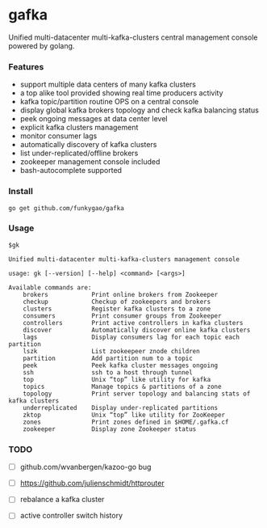 # gafka
Unified multi-datacenter multi-kafka-clusters central management console powered by golang.

### Features

- support multiple data centers of many kafka clusters
- a top alike tool provided showing real time producers activity
- kafka topic/partition routine OPS on a central console
- display global kafka brokers topology and check kafka balancing status
- peek ongoing messages at data center level
- explicit kafka clusters management
- monitor consumer lags
- automatically discovery of kafka clusters
- list under-replicated/offline brokers
- zookeeper management console included
- bash-autocomplete supported

### Install

    go get github.com/funkygao/gafka

### Usage

    $gk
    
    Unified multi-datacenter multi-kafka-clusters management console
    
    usage: gk [--version] [--help] <command> [<args>]
    
    Available commands are:
        brokers            Print online brokers from Zookeeper
        checkup            Checkup of zookeepers and brokers
        clusters           Register kafka clusters to a zone
        consumers          Print consumer groups from Zookeeper
        controllers        Print active controllers in kafka clusters
        discover           Automatically discover online kafka clusters
        lags               Display consumers lag for each topic each partition
        lszk               List zookeepeer znode children
        partition          Add partition num to a topic
        peek               Peek kafka cluster messages ongoing
        ssh                ssh to a host through tunnel
        top                Unix “top” like utility for kafka
        topics             Manage topics & partitions of a zone
        topology           Print server topology and balancing stats of kafka clusters
        underreplicated    Display under-replicated partitions
        zktop              Unix “top” like utility for ZooKeeper
        zones              Print zones defined in $HOME/.gafka.cf
        zookeeper          Display zone Zookeeper status
    
### TODO

- [ ] github.com/wvanbergen/kazoo-go bug
- [ ] https://github.com/julienschmidt/httprouter
- [ ] rebalance a kafka cluster
- [ ] active controller switch history

